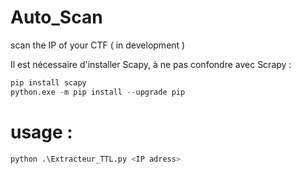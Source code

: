 # Auto_Scan
scan the IP of your CTF ( in development )

Il est nécessaire d'installer Scapy, à ne pas confondre avec Scrapy :

```python
pip install scapy
python.exe -m pip install --upgrade pip 
```

# usage : 



```python
python .\Extracteur_TTL.py <IP adress>
```
